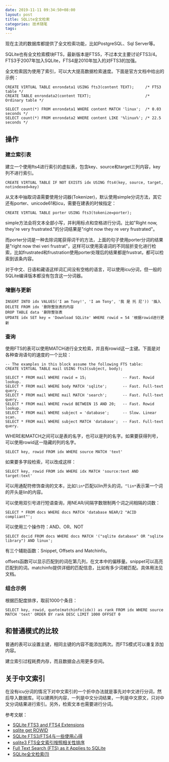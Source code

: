 ```yaml
---
date: 2019-11-11 09:34:50+08:00
layout: post
title: SQLite全文检索
categories: 技术随笔
tags: 
---
```


现在主流的数据库都提供了全文检索功能，比如PostgreSQL、Sql Server等。

SQLite也有全文检索模块FTS，最新版本是FTS5，不过本文主要讨论FTS3/4。FTS3于2007年加入SQLite，FTS4是2010年加入的对FTS3的加强。

全文检索因为使用了索引，可以大大提高数据检索速度。下面是官方文档中给出的示例：

```
CREATE VIRTUAL TABLE enrondata1 USING fts3(content TEXT);     /* FTS3 table */
CREATE TABLE enrondata2(content TEXT);                        /* Ordinary table */
```

```
SELECT count(*) FROM enrondata1 WHERE content MATCH 'linux';  /* 0.03 seconds */
SELECT count(*) FROM enrondata2 WHERE content LIKE '%linux%'; /* 22.5 seconds */
```

## 操作

### 建立索引表

建立一个使用fts4进行索引的虚拟表，包含key、source和target三列内容，key列不进行索引。

```
CREATE VIRTUAL TABLE IF NOT EXISTS idx USING fts4(key, source, target, notindexed=key)
```

从文本中抽取词语需要使用分词器(Tokenizer)，默认使用simple分词方法，其它还有porter、unicode61和icu，需要在建表的时候指定：

```
CREATE VIRTUAL TABLE porter USING fts3(tokenize=porter);
```

simple方法会将文本全部小写，并利用标点和空格进行分词。比如"Right now, they're very frustrated."的分词结果是"right now they re very frustrated"。

而porter分词是一种去除词尾获得词干的方法，上面的句子使用porter分词的结果是"right now thei veri frustrat"，这样可以使用英语词的不同屈折变化进行检索，比如frustrated和frustration使用porter处理后的结果都是frustrat，都可以检索到该条内容。

对于中文、日语和藏语这样词汇间没有空格的语言，可以使用icu分词，但一般的SQLite编译版本都没有包含这一分词器。

### 增删与更新

```
INSERT INTO idx VALUES('I am Tony!', 'I am Tony', '我 是 托 尼')) '插入
DELETE FROM idx '删除整张表的内容
DROP TABLE data '删除整张表
UPDATE idx SET key = 'Download SQLite' WHERE rowid = 54 '根据rowid进行更新
```

### 查询

使用FTS的表可以使用MATCH进行全文检索，并且有rowid这一主键。下面是对各种查询语句的速度的一个比较：

```
-- The examples in this block assume the following FTS table:
CREATE VIRTUAL TABLE mail USING fts3(subject, body);

SELECT * FROM mail WHERE rowid = 15;                -- Fast. Rowid lookup.
SELECT * FROM mail WHERE body MATCH 'sqlite';       -- Fast. Full-text query.
SELECT * FROM mail WHERE mail MATCH 'search';       -- Fast. Full-text query.
SELECT * FROM mail WHERE rowid BETWEEN 15 AND 20;   -- Fast. Rowid lookup.
SELECT * FROM mail WHERE subject = 'database';      -- Slow. Linear scan.
SELECT * FROM mail WHERE subject MATCH 'database';  -- Fast. Full-text query.
```

WHERE和MATCH之间可以是表的名字，也可以是列的名字。如果要获得列号，可以使用rowid这一隐藏的列的名字。

```
SELECT key, rowid FROM idx WHERE source MATCH 'text'
```

如果要多字段检索，可以改成这样：

```
SELECT key, rowid FROM idx WHERE idx MATCH 'source:text AND target:text'
```

可以用通配符修饰查询的文本，比如`lin*`匹配以lin开头的词，`^lin*`表示第一个词的开头是lin的内容。

可以使用双引号进行短语查询，用NEAR/间隔字数限制两个词之间相隔的词数：

```
SELECT * FROM docs WHERE docs MATCH 'database NEAR/2 "ACID compliant"';
```

可以使用三个操作符：AND、OR、NOT

```
SELECT docid FROM docs WHERE docs MATCH '("sqlite database" OR "sqlite library") AND linux';
```

有三个辅助函数：Snippet, Offsets and Matchinfo。

offsets函数可以显示匹配到的词在第几列，在文本中的偏移量。snippet可以高亮匹配到的词。matchinfo提供详细的匹配信息，比如有多少词被匹配。具体用法见文档。

### 组合示例

根据匹配度排序，取前1000个条目：

```
SELECT key, rowid, quote(matchinfo(idx)) as rank FROM idx WHERE source MATCH 'text' ORDER BY rank DESC LIMIT 1000 OFFSET 0
```

## 和普通模式的比较

普通的表可以设置主键，相同主键的内容不能添加两次。而FTS模式可以重复添加内容。

建立索引过程耗费内存，而且数据会占用更多空间。

## 关于中文索引

在没有icu分词的情况下对中文索引的一个折中办法就是事先对中文进行分词，然后导入数据库。可以建两列内容，一列是中文分词结果，一列是中文原文，只对中文分词结果进行索引。另外，检索文本也需要进行分词。


参考文献：

* [SQLite FTS3 and FTS4 Extensions](https://sqlite.org/fts3.html)
* [sqlite get ROWID](https://stackoverflow.com/questions/15570096/sqlite-get-rowid/15570794)
* [SQLite FTS3/FTS4与一些使用心得 ](https://www.cnblogs.com/zyfd/p/9803303.html)
* [sqlite3 FTS全文索引按照相关性排序](https://www.cnblogs.com/alpiny/p/11291703.html)
* [Full Text Search (FTS) as it Applies to SQLite](https://www.b4x.com/android/forum/threads/full-text-search-fts-as-it-applies-to-sqlite.73578/#content)
* [SQLite全文检索(1) ](https://www.cnblogs.com/percyboy/archive/2010/08/18/1802794.html)



